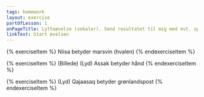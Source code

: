 ```yaml
---
tags: homework
layout: exercise
partOfLesson: 1
onPageTitle: Lytteøvelse (vokaler). Send resultatet til mig med evt. spørgsmål senest dagen før næste lektion.
linkText: Start øvelsen
---
```


{% exerciseItem %}
<image-viewer data-file="nature/niisa.jpg"></image-viewer>
<audio-player data-file="nature/niisa.mp3"></audio-player>
<multi-choice data-label="Qanoq allattarpaat?" data-type="radio" data-options="nisa, niisa" data-validation="2"></multi-choice>
<feedback-message>Niisa betyder marsvin (hvalen)</feedback-message>
{% endexerciseItem %}

{% exerciseItem %}
(Billede)
(Lyd)
<multi-choice data-label="Qanoq allattarpaat?" data-type="radio" data-options="assak, assik" data-validation="1"></multi-choice>
Assak betyder hånd
{% endexerciseItem %}

{% exerciseItem %}
(Lyd)
<multi-choice data-label="Qanoq allattarpaat?" data-type="radio" data-options="qajaasaq, qaajaasaq" data-validation="1"></multi-choice>
Qajaasaq betyder grønlandspost
{% endexerciseItem %}